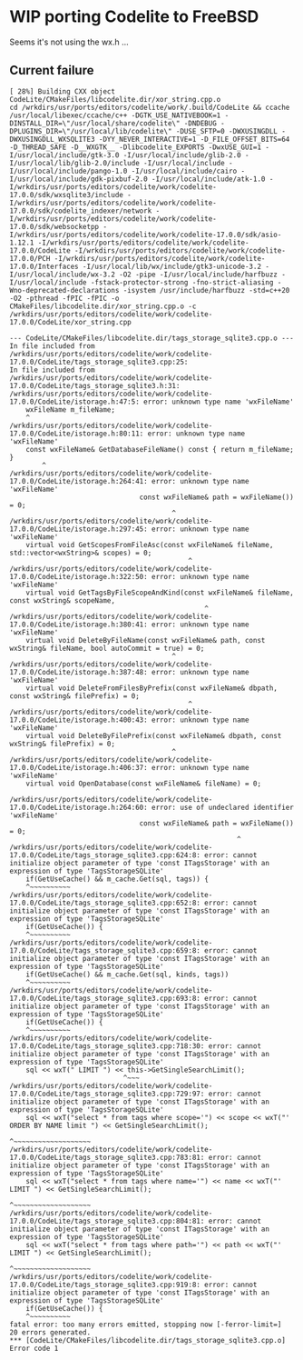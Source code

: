 # WIP porting Codelite to FreeBSD

Seems it's not using the wx.h ...

## Current failure
    [ 28%] Building CXX object CodeLite/CMakeFiles/libcodelite.dir/xor_string.cpp.o
    cd /wrkdirs/usr/ports/editors/codelite/work/.build/CodeLite && ccache /usr/local/libexec/ccache/c++ -DGTK_USE_NATIVEBOOK=1 -DINSTALL_DIR=\"/usr/local/share/codelite\" -DNDEBUG -DPLUGINS_DIR=\"/usr/local/lib/codelite\" -DUSE_SFTP=0 -DWXUSINGDLL -DWXUSINGDLL_WXSQLITE3 -DYY_NEVER_INTERACTIVE=1 -D_FILE_OFFSET_BITS=64 -D_THREAD_SAFE -D__WXGTK__ -Dlibcodelite_EXPORTS -DwxUSE_GUI=1 -I/usr/local/include/gtk-3.0 -I/usr/local/include/glib-2.0 -I/usr/local/lib/glib-2.0/include -I/usr/local/include -I/usr/local/include/pango-1.0 -I/usr/local/include/cairo -I/usr/local/include/gdk-pixbuf-2.0 -I/usr/local/include/atk-1.0 -I/wrkdirs/usr/ports/editors/codelite/work/codelite-17.0.0/sdk/wxsqlite3/include -I/wrkdirs/usr/ports/editors/codelite/work/codelite-17.0.0/sdk/codelite_indexer/network -I/wrkdirs/usr/ports/editors/codelite/work/codelite-17.0.0/sdk/websocketpp -I/wrkdirs/usr/ports/editors/codelite/work/codelite-17.0.0/sdk/asio-1.12.1 -I/wrkdirs/usr/ports/editors/codelite/work/codelite-17.0.0/CodeLite -I/wrkdirs/usr/ports/editors/codelite/work/codelite-17.0.0/PCH -I/wrkdirs/usr/ports/editors/codelite/work/codelite-17.0.0/Interfaces -I/usr/local/lib/wx/include/gtk3-unicode-3.2 -I/usr/local/include/wx-3.2 -O2 -pipe -I/usr/local/include/harfbuzz -I/usr/local/include -fstack-protector-strong -fno-strict-aliasing -Wno-deprecated-declarations -isystem /usr/include/harfbuzz -std=c++20 -O2 -pthread -fPIC -fPIC -o CMakeFiles/libcodelite.dir/xor_string.cpp.o -c /wrkdirs/usr/ports/editors/codelite/work/codelite-17.0.0/CodeLite/xor_string.cpp

    --- CodeLite/CMakeFiles/libcodelite.dir/tags_storage_sqlite3.cpp.o ---
    In file included from /wrkdirs/usr/ports/editors/codelite/work/codelite-17.0.0/CodeLite/tags_storage_sqlite3.cpp:25:
    In file included from /wrkdirs/usr/ports/editors/codelite/work/codelite-17.0.0/CodeLite/tags_storage_sqlite3.h:31:
    /wrkdirs/usr/ports/editors/codelite/work/codelite-17.0.0/CodeLite/istorage.h:47:5: error: unknown type name 'wxFileName'
        wxFileName m_fileName;
        ^
    /wrkdirs/usr/ports/editors/codelite/work/codelite-17.0.0/CodeLite/istorage.h:80:11: error: unknown type name 'wxFileName'
        const wxFileName& GetDatabaseFileName() const { return m_fileName; }
            ^
    /wrkdirs/usr/ports/editors/codelite/work/codelite-17.0.0/CodeLite/istorage.h:264:41: error: unknown type name 'wxFileName'
                                    const wxFileName& path = wxFileName()) = 0;
                                            ^
    /wrkdirs/usr/ports/editors/codelite/work/codelite-17.0.0/CodeLite/istorage.h:297:45: error: unknown type name 'wxFileName'
        virtual void GetScopesFromFileAsc(const wxFileName& fileName, std::vector<wxString>& scopes) = 0;
                                                ^
    /wrkdirs/usr/ports/editors/codelite/work/codelite-17.0.0/CodeLite/istorage.h:322:50: error: unknown type name 'wxFileName'
        virtual void GetTagsByFileScopeAndKind(const wxFileName& fileName, const wxString& scopeName,
                                                    ^
    /wrkdirs/usr/ports/editors/codelite/work/codelite-17.0.0/CodeLite/istorage.h:380:41: error: unknown type name 'wxFileName'
        virtual void DeleteByFileName(const wxFileName& path, const wxString& fileName, bool autoCommit = true) = 0;
                                            ^
    /wrkdirs/usr/ports/editors/codelite/work/codelite-17.0.0/CodeLite/istorage.h:387:48: error: unknown type name 'wxFileName'
        virtual void DeleteFromFilesByPrefix(const wxFileName& dbpath, const wxString& filePrefix) = 0;
                                                ^
    /wrkdirs/usr/ports/editors/codelite/work/codelite-17.0.0/CodeLite/istorage.h:400:43: error: unknown type name 'wxFileName'
        virtual void DeleteByFilePrefix(const wxFileName& dbpath, const wxString& filePrefix) = 0;
                                            ^
    /wrkdirs/usr/ports/editors/codelite/work/codelite-17.0.0/CodeLite/istorage.h:406:37: error: unknown type name 'wxFileName'
        virtual void OpenDatabase(const wxFileName& fileName) = 0;
                                        ^
    /wrkdirs/usr/ports/editors/codelite/work/codelite-17.0.0/CodeLite/istorage.h:264:60: error: use of undeclared identifier 'wxFileName'
                                    const wxFileName& path = wxFileName()) = 0;
                                                            ^
    /wrkdirs/usr/ports/editors/codelite/work/codelite-17.0.0/CodeLite/tags_storage_sqlite3.cpp:624:8: error: cannot initialize object parameter of type 'const ITagsStorage' with an expression of type 'TagsStorageSQLite'
        if(GetUseCache() && m_cache.Get(sql, tags)) {
        ^~~~~~~~~~~
    /wrkdirs/usr/ports/editors/codelite/work/codelite-17.0.0/CodeLite/tags_storage_sqlite3.cpp:652:8: error: cannot initialize object parameter of type 'const ITagsStorage' with an expression of type 'TagsStorageSQLite'
        if(GetUseCache()) {
        ^~~~~~~~~~~
    /wrkdirs/usr/ports/editors/codelite/work/codelite-17.0.0/CodeLite/tags_storage_sqlite3.cpp:659:8: error: cannot initialize object parameter of type 'const ITagsStorage' with an expression of type 'TagsStorageSQLite'
        if(GetUseCache() && m_cache.Get(sql, kinds, tags))
        ^~~~~~~~~~~
    /wrkdirs/usr/ports/editors/codelite/work/codelite-17.0.0/CodeLite/tags_storage_sqlite3.cpp:693:8: error: cannot initialize object parameter of type 'const ITagsStorage' with an expression of type 'TagsStorageSQLite'
        if(GetUseCache()) {
        ^~~~~~~~~~~
    /wrkdirs/usr/ports/editors/codelite/work/codelite-17.0.0/CodeLite/tags_storage_sqlite3.cpp:718:30: error: cannot initialize object parameter of type 'const ITagsStorage' with an expression of type 'TagsStorageSQLite'
        sql << wxT(" LIMIT ") << this->GetSingleSearchLimit();
                                ^~~~
    /wrkdirs/usr/ports/editors/codelite/work/codelite-17.0.0/CodeLite/tags_storage_sqlite3.cpp:729:97: error: cannot initialize object parameter of type 'const ITagsStorage' with an expression of type 'TagsStorageSQLite'
        sql << wxT("select * from tags where scope='") << scope << wxT("' ORDER BY NAME limit ") << GetSingleSearchLimit();
                                                                                                    ^~~~~~~~~~~~~~~~~~~~
    /wrkdirs/usr/ports/editors/codelite/work/codelite-17.0.0/CodeLite/tags_storage_sqlite3.cpp:783:81: error: cannot initialize object parameter of type 'const ITagsStorage' with an expression of type 'TagsStorageSQLite'
        sql << wxT("select * from tags where name='") << name << wxT("' LIMIT ") << GetSingleSearchLimit();
                                                                                    ^~~~~~~~~~~~~~~~~~~~
    /wrkdirs/usr/ports/editors/codelite/work/codelite-17.0.0/CodeLite/tags_storage_sqlite3.cpp:804:81: error: cannot initialize object parameter of type 'const ITagsStorage' with an expression of type 'TagsStorageSQLite'
        sql << wxT("select * from tags where path='") << path << wxT("' LIMIT ") << GetSingleSearchLimit();
                                                                                    ^~~~~~~~~~~~~~~~~~~~
    /wrkdirs/usr/ports/editors/codelite/work/codelite-17.0.0/CodeLite/tags_storage_sqlite3.cpp:919:8: error: cannot initialize object parameter of type 'const ITagsStorage' with an expression of type 'TagsStorageSQLite'
        if(GetUseCache()) {
        ^~~~~~~~~~~
    fatal error: too many errors emitted, stopping now [-ferror-limit=]
    20 errors generated.
    *** [CodeLite/CMakeFiles/libcodelite.dir/tags_storage_sqlite3.cpp.o] Error code 1
